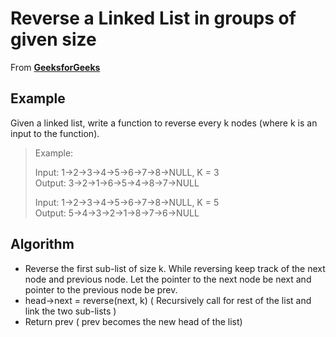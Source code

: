 # Reverse a Linked List in groups of given size 

From **[GeeksforGeeks](https://www.geeksforgeeks.org/reverse-a-list-in-groups-of-given-size/amp/)**

## Example

Given a linked list, write a function to reverse every k nodes (where k is an input to the function).

> Example:
>
> Input: 1->2->3->4->5->6->7->8->NULL, K = 3  
> Output: 3->2->1->6->5->4->8->7->NULL  
>
> Input: 1->2->3->4->5->6->7->8->NULL, K = 5  
> Output: 5->4->3->2->1->8->7->6->NULL  

## Algorithm

* Reverse the first sub-list of size k. While reversing keep track of the next node and previous node. Let the pointer to the next node be next and pointer to the previous node be prev.
* head->next = reverse(next, k) ( Recursively call for rest of the list and link the two sub-lists )
* Return prev ( prev becomes the new head of the list)
